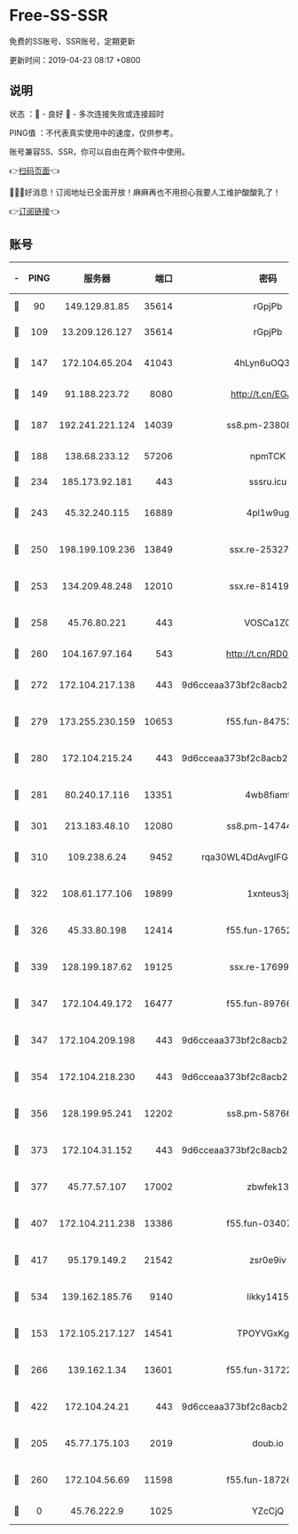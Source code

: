 # Free-SS-SSR

免费的SS账号、SSR账号，定期更新

更新时间：2019-04-23 08:17 +0800

## 说明

状态     ：🙂 - 良好 🙁 - 多次连接失败或连接超时

PING值   ：不代表真实使用中的速度，仅供参考。

账号兼容SS、SSR，你可以自由在两个软件中使用。

👉[扫码页面](https://liesauer.github.io/Free-SS-SSR/)👈

🎉🎉🎉好消息！订阅地址已全面开放！麻麻再也不用担心我要人工维护酸酸乳了！

👉[订阅链接](https://www.liesauer.net/yogurt/subscribe?ACCESS_TOKEN=DAYxR3mMaZAsaqUb)👈

## 账号

|-|PING|服务器|端口|密码|加密方式|区域|
|:----:|:----:|:-----:|-----:|:----:|:----:|:----:|
|🙂|90|149.129.81.85|35614|rGpjPb|rc4-md5|HK|
|🙂|109|13.209.126.127|35614|rGpjPb|rc4-md5|KR|
|🙂|147|172.104.65.204|41043|4hLyn6uOQ3hU|aes-256-cfb|JP|
|🙂|149|91.188.223.72|8080|http://t.cn/EGJIyrl|rc4-md5|RU|
|🙂|187|192.241.221.124|14039|ss8.pm-23808367|aes-256-cfb|US|
|🙂|188|138.68.233.12|57206|npmTCK|rc4-md5|US|
|🙂|234|185.173.92.181|443|sssru.icu|rc4-md5|RU|
|🙂|243|45.32.240.115|16889|4pl1w9ug|aes-256-cfb|AU|
|🙂|250|198.199.109.236|13849|ssx.re-25327001|aes-256-cfb|US|
|🙂|253|134.209.48.248|12010|ssx.re-81419250|aes-256-cfb|US|
|🙂|258|45.76.80.221|443|VOSCa1ZG|aes-256-cfb|DE|
|🙂|260|104.167.97.164|543|http://t.cn/RD0D7sx|rc4-md5|CA|
|🙂|272|172.104.217.138|443|9d6cceaa373bf2c8acb22e60b6a58be6|aes-256-cfb|US|
|🙂|279|173.255.230.159|10653|f55.fun-84753420|aes-256-cfb|US|
|🙂|280|172.104.215.24|443|9d6cceaa373bf2c8acb22e60b6a58be6|aes-256-cfb|US|
|🙂|281|80.240.17.116|13351|4wb8fiamf|aes-256-cfb|DE|
|🙂|301|213.183.48.10|12080|ss8.pm-14744177|rc4-md5|RU|
|🙂|310|109.238.6.24|9452|rqa30WL4DdAvgIFG6Fs3znzTa|aes-256-cfb|FR|
|🙂|322|108.61.177.106|19899|1xnteus3j|aes-256-cfb|FR|
|🙂|326|45.33.80.198|12414|f55.fun-17652829|aes-256-cfb|US|
|🙂|339|128.199.187.62|19125|ssx.re-17699108|aes-256-cfb|SG|
|🙂|347|172.104.49.172|16477|f55.fun-89766175|aes-256-cfb|SG|
|🙂|347|172.104.209.198|443|9d6cceaa373bf2c8acb22e60b6a58be6|aes-256-cfb|US|
|🙂|354|172.104.218.230|443|9d6cceaa373bf2c8acb22e60b6a58be6|aes-256-cfb|US|
|🙂|356|128.199.95.241|12202|ss8.pm-58766684|aes-256-cfb|SG|
|🙂|373|172.104.31.152|443|9d6cceaa373bf2c8acb22e60b6a58be6|aes-256-cfb|US|
|🙂|377|45.77.57.107|17002|zbwfek13|aes-256-cfb|GB|
|🙂|407|172.104.211.238|13386|f55.fun-03407561|aes-256-cfb|US|
|🙂|417|95.179.149.2|21542|zsr0e9iv|aes-256-cfb|NL|
|🙂|534|139.162.185.76|9140|likky1415|aes-256-cfb|DE|
|🙂|153|172.105.217.127|14541|TPOYVGxKglpi|aes-256-cfb|JP|
|🙂|266|139.162.1.34|13601|f55.fun-31722163|aes-256-cfb|SG|
|🙂|422|172.104.24.21|443|9d6cceaa373bf2c8acb22e60b6a58be6|aes-256-cfb|US|
|🙁|205|45.77.175.103|2019|doub.io|aes-128-ctr|SG|
|🙁|260|172.104.56.69|11598|f55.fun-18726440|aes-256-cfb|SG|
|🙁|0|45.76.222.9|1025|YZcCjQ|rc4-md5|JP|
